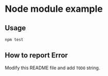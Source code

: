 # Node module example

## Usage

    npm test

## How to report Error

Modify this README file and add `TODO` string.
